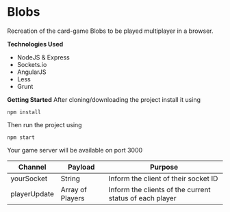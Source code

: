 
# Blobs
Recreation of the card-game Blobs to be played multiplayer in a browser.

**Technologies Used**

 - NodeJS & Express
 - Sockets.io
 - AngularJS
 - Less
 - Grunt

**Getting Started**
After cloning/downloading the project install it using

    npm install
Then run the project using

    npm start
Your game server will be available on port 3000

| Channel | Payload | Purpose |
|--|--|--|
| yourSocket | String | Inform the client of their socket ID |
| playerUpdate | Array of Players | Inform the clients of the current status of each player |
